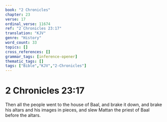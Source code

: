 ```yaml
---
book: "2 Chronicles"
chapter: 23
verse: 17
ordinal_verse: 11674
ref: "2 Chronicles 23:17"
translation: "KJV"
genre: "History"
word_count: 33
topics: []
cross_references: []
grammar_tags: [inference-opener]
thematic_tags: []
tags: ["Bible","KJV","2-Chronicles"]
---
```


# 2 Chronicles 23:17

Then all the people went to the house of Baal, and brake it down, and brake his altars and his images in pieces, and slew Mattan the priest of Baal before the altars.
